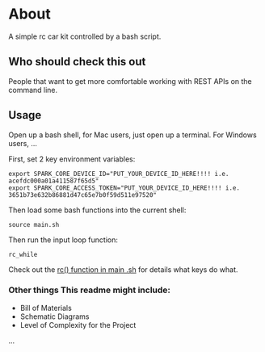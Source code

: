 About
=====

A simple rc car kit controlled by a bash script.

Who should check this out
-------------------------

People that want to get more comfortable working with REST APIs on the command line.

Usage
-----

Open up a bash shell, for Mac users, just open up a terminal.
For Windows users, ...

First, set 2 key environment variables:

    export SPARK_CORE_DEVICE_ID="PUT_YOUR_DEVICE_ID_HERE!!!! i.e. acefdc000a01a411587f65d5"
    export SPARK_CORE_ACCESS_TOKEN="PUT_YOUR_DEVICE_ID_HERE!!!! i.e. 3651b73e632b86881d47c65e7b0f59d511e97520"

Then load some bash functions into the current shell:

    source main.sh

Then run the input loop function:

    rc_while

Check out the [rc() function in main .sh](main.sh) for details what keys do what.


### Other things This readme might include:

* Bill of Materials
* Schematic Diagrams
* Level of Complexity for the Project

...
